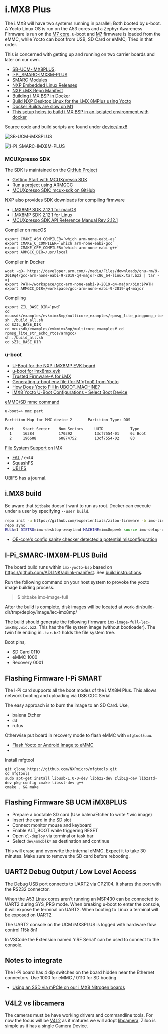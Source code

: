 # i.MX8 Plus

The i.MX8 will have two systems running in parallel; Both booted by u-boot. A Yocto Linux OS is run on the A53 cores and a Zephyr Awareness Firmware
is run on the [M7 core](M7.md). u-boot and [M7](M7.md) firmware is loaded from the eMMC, while Yocto can boot from USB, SD Card or eMMC; Tried in that order.

This is concerned with getting up and running on two carrier boards and later on our own.

- [SB-UCM-iMX8PLUS](https://www.compulab.com/products/carrier-boards/sb-ucmimx8plus-carrier-board/#diagram).
- [I-Pi_SMARC-IMX8M-PLUS](https://www.ipi.wiki/pages/imx8mp-docs)
- [SMARC Modules](https://sget.org/standards/)
- [NXP Embedded Linux Releases](https://www.nxp.com/design/software/embedded-software/i-mx-software/embedded-linux-for-i-mx-applications-processors:IMXLINUX?)
- [NXP i.MX Repo Manifest](https://github.com/nxp-imx/imx-manifest/blob/imx-linux-kirkstone/)
- [Building i.MX BSP in Docker](https://github.com/nxp-imx/imx-docker)
- [Build NXP Desktop Linux for the i.MX 8MPlus using Yocto](https://www.hackster.io/flint-weller/build-nxp-desktop-linux-for-the-i-mx-8mplus-using-yocto-438922)
- [Docker Builds are slow on M1](https://blog.driftingruby.com/docker-builds/)
- [This setup helps to build i.MX BSP in an isolated environment with docker](https://github.com/nxp-imx/imx-docker)

Source code and build scripts are found under [device/imx8](./device/imx8/README.md)

![SB-UCM-iMX8PLUS](./SB-UCMIMX8PLUS-carrier-board.jpg)


![I-Pi_SMARC-IMX8M-PLUS](./I-Pi_SMARC-IMX8M-PLUS-Float_cbe8788c-a020-40f6-91d7-7b350d4ba85c.png)


### MCUXpresso SDK

The SDK is maintained on the [GitHub Project](https://github.com/NXPmicro/mcux-sdk)

- [Getting Start with MCUXpresso SDK](https://github.com/NXPmicro/mcux-sdk/blob/main/docs/Getting_Started.md)
- [Run a project using ARMGCC](https://github.com/NXPmicro/mcux-sdk/blob/main/docs/run_a_project_using_armgcc.md)
- [MCUXpresso SDK: mcux-sdk on GitHub](https://github.com/NXPmicro/mcux-sdk)


NXP also provides SDK downloads for compiling firmware

- [i.MX8MP SDK 2.12.1 for macOS](https://mcuxpresso.nxp.com/download/9fe9de1c081fae9eda84707b33b4f4a2)
- [i.MX8MP SDK 2.12.1 for Linux](https://mcuxpresso.nxp.com/download/42280ac93421512766e1e0c294df9868)
- [MCUXpresso SDK API Reference Manual  Rev 2.12.1](https://mcuxpresso.nxp.com/api_doc/dev/3330/)

Compiler on macOS

    export CMAKE_ASM_COMPILER=`which arm-none-eabi-as`
    export CMAKE_C_COMPILER=`which arm-none-eabi-gcc`
    export CMAKE_CPP_COMPILER=`which arm-none-eabi-g++`
    export ARMGCC_DIR=/usr/local
    

Compiler in Docker

    wget -qO- https://developer.arm.com/-/media/Files/downloads/gnu-rm/9-2019q4/gcc-arm-none-eabi-9-2019-q4-major-x86_64-linux.tar.bz2 | tar -xj
    export PATH=/workspace/gcc-arm-none-eabi-9-2019-q4-major/bin:$PATH
    export ARMGCC_DIR=/workspace/gcc-arm-none-eabi-9-2019-q4-major

Compiling

```
export ZIL_BASE_DIR=`pwd` 
cd mcuxsdk/examples/evkmimx8mp/multicore_examples/rpmsg_lite_pingpong_rtos/linux_remote/armgcc/
sh ./build_all.sh
cd $ZIL_BASE_DIR
cd mcuxsdk/examples/evkmimx8mp/multicore_examples# cd rpmsg_lite_str_echo_rtos/armgcc/
sh ./build_all.sh
cd $ZIL_BASE_DIR
```


### u-boot

- [U-Boot for the NXP i.MX8MP EVK board](https://u-boot.readthedocs.io/en/latest/board/nxp/imx8mp_evk.html)
- [u-boot for imx8mp_evk](https://github.com/u-boot/u-boot/blob/master/doc/board/nxp/imx8mp_evk.rst)
- [Trusted Firmware-A for i.MX](https://source.codeaurora.org/external/imx/imx-atf/tree/readme.rst?h=github.com/master)
- [Generating u-boot env file (for MfgTool) from Yocto](https://community.nxp.com/t5/i-MX-Processors/Generating-u-boot-env-file-for-MfgTool-from-Yocto/m-p/676218)
- [How Does Yocto Fill In UBOOT_MACHINE?](https://yocto.yoctoproject.narkive.com/N0sNR90n/how-does-fill-in-uboot-machine)
- [iMX8 Yocto U-Boot Configurations - Select Boot Device](https://community.nxp.com/t5/i-MX-Processors/iMX8-Yocto-U-Boot-Configurations-Select-Boot-Device/m-p/961873)

[eMMC/SD mmc command](https://u-boot.readthedocs.io/en/latest/usage/cmd/mmc.html)

```sh
u-boot=> mmc part

Partition Map for MMC device 2  --   Partition Type: DOS

Part    Start Sector    Num Sectors     UUID            Type
  1     16384           170392          13cf7554-01     0c Boot
  2     196608          60874752        13cf7554-02     83
```

[File System Support](https://github.com/nxp-imx/uboot-imx/tree/lf_v2022.04/fs) on IMX

- [FAT](https://www.kernel.org/doc/html/latest/filesystems/vfat.html) / ext4
- SquashFS
- [UBI FS](https://www.kernel.org/doc/html/latest/filesystems/ubifs.html)

UBIFS has a journal.


## i.MX8 build

Be aware that `bitbake` doesn't want to run as root. Docker can execute under a user by specifying `--user build`.

```bash
repo init -u https://github.com/experientials/ziloo-firmware -b imx-linux-honister -m imx-5.15.5-1.0.0_desktop.xml
repo sync
EULA=1 DISTRO=imx-desktop-xwayland MACHINE=imx8mpevk source imx-setup-desktop.sh -b bld-imx8mpevk-desktop
```

- [OE-core's config sanity checker detected a potential misconfiguration](https://tutorialadda.com/blog/oe-core-s-config-sanity-checker-error-in-yocto-project)


## I-Pi_SMARC-IMX8M-PLUS Build

The board build runs within `imx-yocto-bsp` based on https://github.com/ADLINK/adlink-manifest. See [build instructions](https://www.ipi.wiki/pages/imx8mp-docs?page=HowToBuildYocto.html).

Run the following command on your host system to provoke the yocto image building process.

> $ bitbake imx-image-full

After the build is complete, disk images will be located at work-dir/build-dir/tmp/deploy/image/lec-imx8mp/

The build should generate the following firmware `imx-image-full-lec-imx8mp.wic.bz2`.
This has the file system image (without bootloader). 
The twin file ending in `.tar.bz2` holds the file system tree.

Boot pins,

- SD Card 0110
- eMMC 1000
- Recovery 0001


## Flashing Firmware I-Pi SMART

The I-Pi card supports all the boot modes of the i.MX8M Plus.
This allows network booting and uploading via USB CDC Serial.

The easy approach is to burn the image to an SD Card. Use,

- balena Etcher
- `dd`
- rufus

Otherwise put board in recovery mode to flash eMMC with `mfgtool`/`uuu`.

- [Flash Yocto or Android Image to eMMC](https://docs.ipi.wiki/SMARC/ipi-smarc-imx8mp/HowToFlashImageeMMC.html#Flash-Yocto-or-Android-Image)
- 


Install mfgtool

```
git clone https://github.com/NXPmicro/mfgtools.git
cd mfgtools
sudo apt-get install libusb-1.0-0-dev libbz2-dev zlib1g-dev libzstd-dev pkg-config cmake libssl-dev g++
cmake . && make
```


## Flashing Firmware SB UCM iMX8PLUS

* Prepare a bootable SD card (Use balenaEtcher to write *.wic image)
* Insert the card in the SD slot
* Connect monitor mouse and keyboard
* Enable ALT_BOOT while triggering RESET
* Open `cl-deploy` via terminal or task bar
* Select `dev/mmcblk*` as destination and continue

This will erase and overwrite the internal eMMC. 
Expect it to take 30 minutes.
Make sure to remove the SD card before rebooting.


## UART2 Debug Output / Low Level Access

The Debug USB port connects to UART2 via CP2104. It shares the port with the RS232 connector.

When the A53 Linux cores aren't running an MSP430 can be connected to UART2 during SYS_PRG mode.
When breaking u-boot to enter the console, it will expose the terminal on UART2.
When booting to Linux a terminal will be exposed on UART2.

The UART2 console on the UCM iMX8PLUS is logged with hardware flow control 115k 8n1

In VSCode the Extension named 'nRF Serial' can be used to connect to the console.


## Notes to integrate

The I-Pi board has 4 dip switches on the board hidden near the Ethernet connectors. Use 1000 for eMMC / 0110 for SD booting.

- [Using an SSD via mPCIe on our i.MX8 Nitrogen boards](https://boundarydevices.com/using-an-ssd-via-mpcie-on-our-i-mx8-nitrogen-boards/)


## V4L2 vs libcamera

The cameras must be have working drivers and commandline tools. For now the focus will be [V4L2](https://www.linuxtv.org) as it matures we will adopt [libcamera](https://libcamera.org). Ziloo is simple as it has a single Camera Device.
